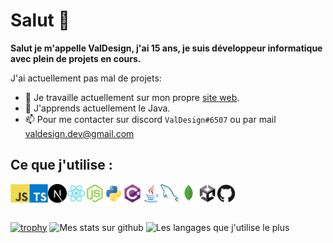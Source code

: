 # Salut 👋

**Salut je m'appelle ValDesign, j'ai 15 ans, je suis développeur informatique avec plein de projets en cours.**

J'ai actuellement pas mal de projets:

- 🔭 Je travaille actuellement sur mon propre [site web](https://github.com/ValDesign22/valdesign22.github.io/).
- 🌱 J'apprends actuellement le Java.
- 📫 Pour me contacter sur discord `ValDesign#6507` ou par mail <a href="mailto:valdesign.dev@gmail.com">valdesign.dev@gmail.com</a>

## Ce que j'utilise :
<div style="display:flex; flex-direction:row;">
<img height="30" src="https://raw.githubusercontent.com/devicons/devicon/master/icons/javascript/javascript-original.svg">
<img height="30" src="https://raw.githubusercontent.com/devicons/devicon/master/icons/typescript/typescript-original.svg">
<img height="30" src="https://raw.githubusercontent.com/devicons/devicon/master/icons/nextjs/nextjs-original.svg">
<img height="30" src="https://raw.githubusercontent.com/devicons/devicon/master/icons/react/react-original.svg">
<img height="30" src="https://raw.githubusercontent.com/devicons/devicon/master/icons/nodejs/nodejs-original.svg">
<img height="30" src="https://raw.githubusercontent.com/devicons/devicon/master/icons/python/python-original.svg">
<img height="30" src="https://raw.githubusercontent.com/devicons/devicon/master/icons/csharp/csharp-original.svg">
<img height="30" src="https://raw.githubusercontent.com/devicons/devicon/master/icons/java/java-original.svg">
<img height="30" src="https://raw.githubusercontent.com/devicons/devicon/master/icons/mysql/mysql-original.svg">
<img height="30" src="https://raw.githubusercontent.com/devicons/devicon/master/icons/mongodb/mongodb-original.svg">
<img height="30" src="https://raw.githubusercontent.com/devicons/devicon/master/icons/unity/unity-original.svg">
<img height="30" src="https://github.com/devicons/devicon/blob/master/icons/github/github-original.svg">
</div>
<br />

[![trophy](https://github-profile-trophy.vercel.app/?username=ValDesign22&theme=onedark)](https://github.com/ryo-ma/github-profile-trophy)
<img alt="Mes stats sur github" src="https://github-readme-stats.vercel.app/api?username=ValDesign22&show_icons=true&hide_border=true&theme=algolia" />
<img alt="Les langages que j'utilise le plus" src="https://github-readme-stats.vercel.app/api/top-langs?username=ValDesign22&show_icons=true&theme=algolia&layout=compact&langs_count=10" />

